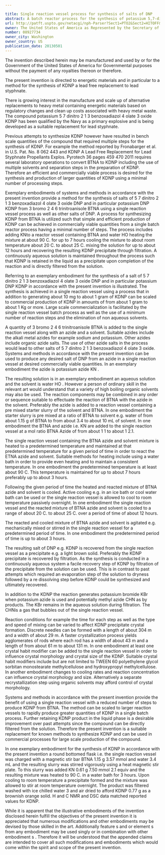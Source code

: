 ```yaml
---

title: Single reaction vessel process for synthesis of salts of DNP
abstract: A batch reactor process for the synthesis of potassium 5,7-dinitro-[2,1,3]-benzoxadiazol-4-olate-3-oxide (KDNP) from 3-bromo-2,4,6-trinitroanisole (ETNA) includes adding BTNA to a reaction vessel containing potassium azide (KN) and water (HO). The resulting mixture is heated to 90° C. followed by cooling to room temperature and agitating the final solution. The precipitate KDNP product is recovered by filtration.
url: http://patft.uspto.gov/netacgi/nph-Parser?Sect1=PTO2&Sect2=HITOFF&p=1&u=%2Fnetahtml%2FPTO%2Fsearch-adv.htm&r=1&f=G&l=50&d=PALL&S1=08927734&OS=08927734&RS=08927734
owner: The United States of America as Represented by the Secretary of the Navy
number: 08927734
owner_city: Washington
owner_country: US
publication_date: 20130501
---
```

The invention described herein may be manufactured and used by or for the Government of the United States of America for Governmental purposes without the payment of any royalties thereon or therefore.

The present invention is directed to energetic materials and in particular to a method for the synthesis of KDNP a lead free replacement to lead styphnate.

There is growing interest in the manufacture and scale up of alternative replacements to heavy metal containing energetic materials based on regulatory changes and clean up costs associated with heavy metal waste. The compound potassium 5 7 dinitro 2 1 3 benzoxadiazol 4 olate 3 oxide KDNP has been qualified by the Navy as a primary explosive and is being developed as a suitable replacement for lead styphnate.

Previous attempts to synthesize KDNP however have resulted in bench scale quantities of the compound that required multiple steps for the synthesis of KDNP. For example the method reported by Fronabarger et al. in U.S. Pat. No. 8 062 443 and KDNP A Lead Free Replacement for Lead Styphnate Propellants Explos. Pyrotech 36 pages 459 470 2011 requires several laboratory operations to convert BTNA to KDNP including the use of multiple solvents and separation steps in the preparation of KDNP. Therefore an efficient and commercially viable process is desired for the synthesis and production of larger quantities of KDNP using a minimal number of processing steps.

Exemplary embodiments of systems and methods in accordance with the present invention provide a method for the synthesis of salts of 5 7 dinitro 2 1 3 benzoxadiazol 4 olate 3 oxide DNP and in particular potassium DNP KDNP from 3 bromo 2 4 6 trinitroanisole BTNA using a single reaction vessel process as well as other salts of DNP. A process for synthesizing KDNP from BTNA is utilized such that simple and efficient production of KDNP can be achieved in commercially viable quantities from a single batch reactor process having a minimal number of steps. The process includes adding KNto a reactor vessel containing BTNA and water HO heating the mixture at about 90 C. for up to 7 hours cooling the mixture to about room temperature about 20 C. to about 25 C. mixing the solution for up to about 12 hours and recovering the resulting KDNP precipitate through filtration. A continuously aqueous solution is maintained throughout the process such that KDNP is retained in the liquid as a precipitate upon completion of the reaction and is directly filtered from the solution.

Referring to an exemplary embodiment for the synthesis of a salt of 5 7 dinitro 2 1 3 benzoxadiazol 4 olate 3 oxide DNP and in particular potassium DNP KDNP in accordance with the present invention is illustrated. The synthesis is achieved in a single reaction vessel using a process that in addition to generating about 10 mg to about 1 gram of KDNP can be scaled to commercial production of KDNP in amounts of from about 1 gram to about 1 Kg or more. Large scale commercialization is facilitated by the single reaction vessel batch process as well as the use of a minimum number of reaction steps and the elimination of non aqueous solvents.

A quantity of 3 bromo 2 4 6 trinitroanisole BTNA is added to the single reaction vessel along with an azide and a solvent. Suitable azides include the alkali metal azides for example sodium and potassium. Other azides include organic azide salts. The use of other azide salts in the process would lead to other salts of 5 7 dinitro 2 1 3 benzoxadiazol 4 olate 3 oxide. Systems and methods in accordance with the present invention can be used to produce any desired salt of DNP from an azide in a single reaction vessel at desired commercially viable quantities. In an exemplary embodiment the azide is potassium azide KN .

The resulting solution is in an exemplary embodiment an aqueous solution and the solvent is water HO . However a person of ordinary skill in the relevant art would understand that a variety of high boiling organic solvents may also be used. The reaction components may be combined in any order or sequence suitable to effectuate the reaction of BTNA with the azide in the solvent. Preferably the azide is added to a reaction vessel containing a pre mixed starter slurry of the solvent and BTNA. In one embodiment the starter slurry is pre mixed at a ratio of BTNA to solvent e.g. water of from about 1.15 g of BTNA to from about 3.4 to about 10 mL of solvent. In one embodiment the BTNA and azide i.e. KN are added to the single reaction vessel at a mol ratio BTNA Azide of from about 1 1 to about 1 2.1.

The single reaction vessel containing the BTNA azide and solvent mixture is heated to a predetermined temperature and maintained at that predetermined temperature for a given period of time in order to react the ETNA azide and solvent. Suitable methods for heating include using a water bath in order to provide even heating and to maintain a consistent temperature. In one embodiment the predetermined temperature is at least about 90 C. This temperature is maintained for up to about 7 hours preferably up to about 3 hours.

Following the given period of time the heated and reacted mixture of BTNA azide and solvent is cooled. Active cooling e.g. in an ice bath or cool water bath can be used or the single reaction vessel is allowed to cool to room temperature passively overnight. In one embodiment the single reaction vessel and the reacted mixture of BTNA azide and solvent is cooled to a range of about 20 C. to about 25 C. over a period of time of about 12 hours.

The reacted and cooled mixture of BTNA azide and solvent is agitated e.g. mechanically mixed or stirred in the single reaction vessel for a predetermined period of time. In one embodiment the predetermined period of time is up to about 3 hours.

The resulting salt of DNP e.g. KDNP is recovered from the single reaction vessel as a precipitate e.g. a light brown solid. Preferably the KDNP precipitate is recovered by filtration. As the synthesis is conducted in a continuously aqueous system a facile recovery step of KDNP by filtration of the precipitate from the solution can be used. This is in contrast to past attempts which required an evaporation step of the solution to dryness followed by a re dissolving step before KDNP could be synthesized and ultimately recovered.

In addition to the KDNP the reaction generates potassium bromide KBr when potassium azide is used and potentially methyl azide CHN as by products. The KBr remains in the aqueous solution during filtration. The CHNis a gas that bubbles out of the single reaction vessel.

Reaction conditions for example the time for each step as well as the type and speed of mixing can be varied to affect KDNP precipitate crystal formation. Discrete needles can be formed with a length of about 304 m and a width of about 29 m. A faster crystallization process yields agglomerates of rods where each rod has a width of about 43 m and a length of from about 61 m to about 131 m. In one embodiment at least one crystal habit modifier can be added to the single reaction vessel in order to influence crystal morphology and crystal size of the KDNP. Suitable crystal habit modifiers include but are not limited to TWEEN 60 polyethylene glycol sorbitan monostearate methylcellulose and hydroxypropyl methylcellulose. In another embodiment changes to cooling rates and reaction concentration can influence crystal morphology and size. Alternatively a separate recrystallization step using organic solvents may afford control of crystal morphology.

Systems and methods in accordance with the present invention provide the benefit of using a single reaction vessel with a reduced number of steps to produce KDNP from BTNA. The method can be scaled to larger reaction vessels to rapidly produce greater quantities of KDNP in a single batch process. Further retaining KDNP product in the liquid phase is a desirable improvement over past attempts since the compound can be directly filtered from the solution. Therefore the present invention is a suitable replacement for known methods to synthesize KDNP and can be used in commercial processes for large scale production of the compound.

In one exemplary embodiment for the synthesis of KDNP in accordance with the present invention a round bottomed flask i.e. the single reaction vessel was charged with a magnetic stir bar BTNA 1.15 g 3.57 mmol and water 3.4 mL and the resulting slurry was stirred vigorously using a heat magnetic stir plate. To this slurry was added KN 0.61 g 7.50 mmol 2.1 equiv and the resulting mixture was heated to 90 C. in a water bath for 3 hours. Upon cooling to room temperature a precipitate formed and the mixture was allowed to stir at room temperature overnight. The product was filtered washed with ice chilled water 3 and air dried to afford KDNP 0.77 g as a brownish orange solid. H and C NMR and DSC data matched reported values for KDNP.

While it is apparent that the illustrative embodiments of the invention disclosed herein fulfill the objectives of the present invention it is appreciated that numerous modifications and other embodiments may be devised by those skilled in the art. Additionally feature s and or element s from any embodiment may be used singly or in combination with other embodiment s . Therefore it will be understood that the appended claims are intended to cover all such modifications and embodiments which would come within the spirit and scope of the present invention.

